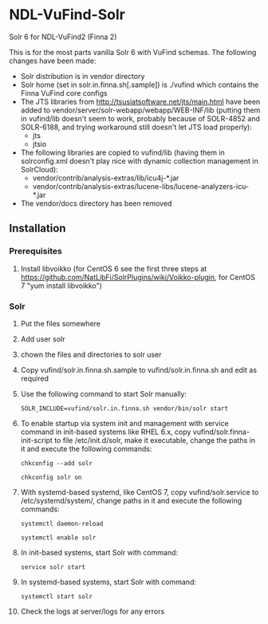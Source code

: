 # NDL-VuFind-Solr

Solr 6 for NDL-VuFind2 (Finna 2)

This is for the most parts vanilla Solr 6 with VuFind schemas. The following changes have been made:

- Solr distribution is in vendor directory
- Solr home (set in solr.in.finna.sh[.sample]) is ./vufind which contains the Finna VuFind core configs
- The JTS libraries from http://tsusiatsoftware.net/jts/main.html have been added to vendor/server/solr-webapp/webapp/WEB-INF/lib (putting them in vufind/lib doesn't seem to work, probably because of SOLR-4852 and SOLR-6188, and trying workaround still doesn't let JTS load properly):
  - jts
  - jtsio
- The following libraries are copied to vufind/lib (having them in solrconfig.xml doesn't play nice with dynamic collection management in SolrCloud):
  - vendor/contrib/analysis-extras/lib/icu4j-*.jar
  - vendor/contrib/analysis-extras/lucene-libs/lucene-analyzers-icu-*.jar 
- The vendor/docs directory has been removed

## Installation

### Prerequisites

1. Install libvoikko (for CentOS 6 see the first three steps at https://github.com/NatLibFi/SolrPlugins/wiki/Voikko-plugin, for CentOS 7 "yum install libvoikko") 

### Solr

1. Put the files somewhere
2. Add user solr
3. chown the files and directories to solr user
4. Copy vufind/solr.in.finna.sh.sample to vufind/solr.in.finna.sh and edit as required
5. Use the following command to start Solr manually:

    `SOLR_INCLUDE=vufind/solr.in.finna.sh vendor/bin/solr start`

6. To enable startup via system init and management with service command in init-based systems like RHEL 6.x, copy vufind/solr.finna-init-script to file /etc/init.d/solr, make it executable, change the paths in it and execute the following commands:

    `chkconfig --add solr`

    `chkconfig solr on`
    
7. With systemd-based systemd, like CentOS 7, copy vufind/solr.service to /etc/systemd/system/, change paths in it and execute the following commands:

    `systemctl daemon-reload`
    
    `systemctl enable solr`

8. In init-based systems, start Solr with command:

    `service solr start`

9. In systemd-based systems, start Solr with command:

    `systemctl start solr`

10. Check the logs at server/logs for any errors
